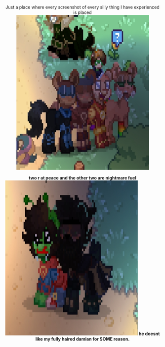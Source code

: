 <p align=center </p>
Just a place where every screenshot of every silly thing I have experienced is placed
  <b> </b>
<b> </br>
<img width="429" height="500" alt="baldies" src="Screenshot_2025-08-22-21-08-11-57_6b389ff4d97f38efc4be9d8728ed2f56.jpg" />
<p align=center </p>
two r at peace and the other two are nightmare fuel
<b> </b>
<b> </br>
<img width="429" height="500" alt="terrorizing andrej" src="Screenshot_2025-08-25-16-18-29-14_6b389ff4d97f38efc4be9d8728ed2f56.jpg" />
he doesnt like my fully haired damian for SOME reason.
